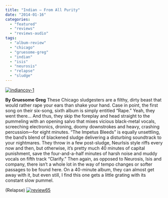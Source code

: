 ```yaml
---
title: "Indian – From All Purity"
date: "2014-01-16"
categories: 
  - "featured"
  - "reviews"
  - "reviews-audio"
tags: 
  - "album-review"
  - "chicago"
  - "gruesome-greg"
  - "indian"
  - "isis"
  - "neurosis"
  - "relapse"
  - "sludge"
---
```


[![indiancov-1](http://www.hellbound.ca/wp-content/uploads/2014/01/indiancov-1-590x590.jpg)](http://www.hellbound.ca/wp-content/uploads/2014/01/indiancov-1.jpg)

**By Gruesome Greg** These Chicago sludgesters are a filthy, dirty beast that would rather rape your ears than shake your hand. Case in point, the first song on their six-song, sixth album is simply entitled “Rape.” Yeah, they went there… And thus, they skip the foreplay and head straight to the pummeling with an opening salvo that mixes vicious black-metal vocals, screeching electronics, droning, doomy downstrokes and heavy, crashing percussion—for eight minutes. “The Impetus Bleeds” is equally unsettling, the band’s blend of blackened sludge delivering a disturbing soundtrack to your nightmares. They throw in a few post-sludge, NeurIsis style riffs every now and then, but otherwise, it’s pretty much 40 minutes of capital punishment, save the four-and-a-half minutes of harsh noise and muddy vocals on fifth track “Clarify.” Then again, as opposed to Neurosis, Isis and company, there isn’t a whole lot in the way of tempo changes or softer passages to be found here. On a 40-minute album, they can almost get away with it, but even still, I find this one gets a little grating with its constant slow pummel.

(Relapse) [![review65](http://www.hellbound.ca/wp-content/uploads/2009/08/review65.png)](http://www.hellbound.ca/wp-content/uploads/2009/08/review65.png)
